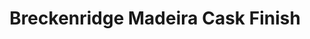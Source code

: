 ---
layout: recipe
title: Breckenridge Madeira Cask Finish
category: North American - Bourbon
aged: NAS
abv: 46
distillery: Breckenridge
distillery-location: Colorado, USA
nose:
palate:
finish:
tag:
    - bourbon
    - whiskey
---